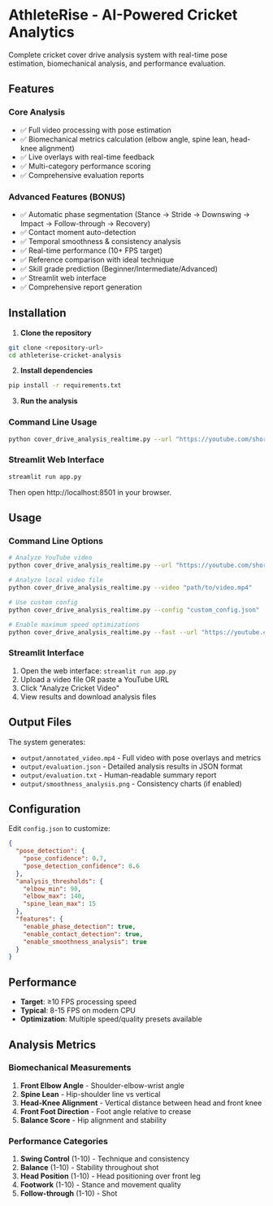 # AthleteRise - AI-Powered Cricket Analytics

Complete cricket cover drive analysis system with real-time pose estimation, biomechanical analysis, and performance evaluation.

## Features

### Core Analysis
- ✅ Full video processing with pose estimation
- ✅ Biomechanical metrics calculation (elbow angle, spine lean, head-knee alignment)
- ✅ Live overlays with real-time feedback
- ✅ Multi-category performance scoring
- ✅ Comprehensive evaluation reports

### Advanced Features (BONUS)
- ✅ Automatic phase segmentation (Stance → Stride → Downswing → Impact → Follow-through → Recovery)
- ✅ Contact moment auto-detection
- ✅ Temporal smoothness & consistency analysis
- ✅ Real-time performance (10+ FPS target)
- ✅ Reference comparison with ideal technique
- ✅ Skill grade prediction (Beginner/Intermediate/Advanced)
- ✅ Streamlit web interface
- ✅ Comprehensive report generation

## Installation

1. **Clone the repository**
```bash
git clone <repository-url>
cd athleterise-cricket-analysis
```

2. **Install dependencies**
```bash
pip install -r requirements.txt
```

3. **Run the analysis**

### Command Line Usage
```bash
python cover_drive_analysis_realtime.py --url "https://youtube.com/shorts/vSX3IRxGnNY"
```

### Streamlit Web Interface
```bash
streamlit run app.py
```
Then open http://localhost:8501 in your browser.

## Usage

### Command Line Options
```bash
# Analyze YouTube video
python cover_drive_analysis_realtime.py --url "https://youtube.com/shorts/vSX3IRxGnNY"

# Analyze local video file
python cover_drive_analysis_realtime.py --video "path/to/video.mp4"

# Use custom config
python cover_drive_analysis_realtime.py --config "custom_config.json"

# Enable maximum speed optimizations
python cover_drive_analysis_realtime.py --fast --url "https://youtube.com/shorts/vSX3IRxGnNY"
```

### Streamlit Interface
1. Open the web interface: `streamlit run app.py`
2. Upload a video file OR paste a YouTube URL
3. Click "Analyze Cricket Video"
4. View results and download analysis files

## Output Files

The system generates:

- `output/annotated_video.mp4` - Full video with pose overlays and metrics
- `output/evaluation.json` - Detailed analysis results in JSON format
- `output/evaluation.txt` - Human-readable summary report
- `output/smoothness_analysis.png` - Consistency charts (if enabled)

## Configuration

Edit `config.json` to customize:

```json
{
  "pose_detection": {
    "pose_confidence": 0.7,
    "pose_detection_confidence": 0.6
  },
  "analysis_thresholds": {
    "elbow_min": 90,
    "elbow_max": 140,
    "spine_lean_max": 15
  },
  "features": {
    "enable_phase_detection": true,
    "enable_contact_detection": true,
    "enable_smoothness_analysis": true
  }
}
```

## Performance

- **Target**: ≥10 FPS processing speed
- **Typical**: 8-15 FPS on modern CPU
- **Optimization**: Multiple speed/quality presets available

## Analysis Metrics

### Biomechanical Measurements
1. **Front Elbow Angle** - Shoulder-elbow-wrist angle
2. **Spine Lean** - Hip-shoulder line vs vertical
3. **Head-Knee Alignment** - Vertical distance between head and front knee
4. **Front Foot Direction** - Foot angle relative to crease
5. **Balance Score** - Hip alignment and stability

### Performance Categories
1. **Swing Control** (1-10) - Technique and consistency
2. **Balance** (1-10) - Stability throughout shot
3. **Head Position** (1-10) - Head positioning over front leg
4. **Footwork** (1-10) - Stance and movement quality
5. **Follow-through** (1-10) - Shot
